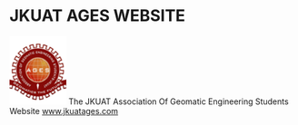 # JKUAT AGES WEBSITE
![logo]( https://github.com/erick-otenyo/jkuat-ages-site/blob/master/static/assets/img/logo.png "Logo")
The JKUAT Association Of Geomatic Engineering Students Website
 www.jkuatages.com
